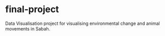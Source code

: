 # final-project
Data Visualisation project for visualising environmental change and animal movements in Sabah.
